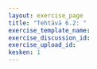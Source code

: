 ```yaml
---
layout: exercise_page
title: "Tehtävä 6.2: "
exercise_template_name: 
exercise_discussion_id: 
exercise_upload_id: 
kesken: 1
---
```


